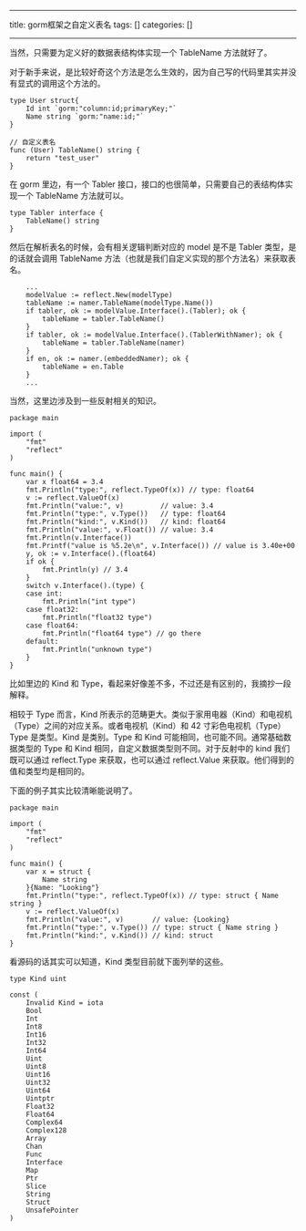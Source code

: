 
--- 
title:  gorm框架之自定义表名 
tags: []
categories: [] 

---
当然，只需要为定义好的数据表结构体实现一个 TableName 方法就好了。

对于新手来说，是比较好奇这个方法是怎么生效的，因为自己写的代码里其实并没有显式的调用这个方法的。

```
type User struct{
	Id int `gorm:"column:id;primaryKey;"`
	Name string `gorm:"name:id;"`
}

// 自定义表名
func (User) TableName() string {
	return "test_user"
}
```

在 gorm 里边，有一个 Tabler 接口，接口的也很简单，只需要自己的表结构体实现一个 TableName 方法就可以。

```
type Tabler interface {
	TableName() string
}
```

然后在解析表名的时候，会有相关逻辑判断对应的 model 是不是 Tabler 类型，是的话就会调用 TableName 方法（也就是我们自定义实现的那个方法名）来获取表名。

```
	...
    modelValue := reflect.New(modelType)
	tableName := namer.TableName(modelType.Name())
	if tabler, ok := modelValue.Interface().(Tabler); ok {
		tableName = tabler.TableName()
	}
	if tabler, ok := modelValue.Interface().(TablerWithNamer); ok {
		tableName = tabler.TableName(namer)
	}
	if en, ok := namer.(embeddedNamer); ok {
		tableName = en.Table
	}
    ...
```

当然，这里边涉及到一些反射相关的知识。

```
package main

import (
	"fmt"
	"reflect"
)

func main() {
	var x float64 = 3.4
	fmt.Println("type:", reflect.TypeOf(x)) // type: float64
	v := reflect.ValueOf(x)
	fmt.Println("value:", v)         // value: 3.4
	fmt.Println("type:", v.Type())   // type: float64
	fmt.Println("kind:", v.Kind())   // kind: float64
	fmt.Println("value:", v.Float()) // value: 3.4
	fmt.Println(v.Interface())
	fmt.Printf("value is %5.2e\n", v.Interface()) // value is 3.40e+00
	y, ok := v.Interface().(float64)
	if ok {
		fmt.Println(y) // 3.4
	}
	switch v.Interface().(type) {
	case int:
		fmt.Println("int type")
	case float32:
		fmt.Println("float32 type")
	case float64:
		fmt.Println("float64 type") // go there
	default:
		fmt.Println("unknown type")
	}
}

```

比如里边的 Kind 和 Type，看起来好像差不多，不过还是有区别的，我摘抄一段解释。

相较于 Type 而言，Kind 所表示的范畴更大。类似于家用电器（Kind）和电视机（Type）之间的对应关系。或者电视机（Kind）和 42 寸彩色电视机（Type）Type 是类型。Kind 是类别。Type 和 Kind 可能相同，也可能不同。通常基础数据类型的 Type 和 Kind 相同，自定义数据类型则不同。对于反射中的 kind 我们既可以通过 reflect.Type 来获取，也可以通过 reflect.Value 来获取。他们得到的值和类型均是相同的。

下面的例子其实比较清晰能说明了。

```
package main

import (
	"fmt"
	"reflect"
)

func main() {
	var x = struct {
		Name string
	}{Name: "Looking"}
	fmt.Println("type:", reflect.TypeOf(x)) // type: struct { Name string }
	v := reflect.ValueOf(x)
	fmt.Println("value:", v)       // value: {Looking}
	fmt.Println("type:", v.Type()) // type: struct { Name string }
	fmt.Println("kind:", v.Kind()) // kind: struct
}

```

看源码的话其实可以知道，Kind 类型目前就下面列举的这些。

```
type Kind uint

const (
	Invalid Kind = iota
	Bool
	Int
	Int8
	Int16
	Int32
	Int64
	Uint
	Uint8
	Uint16
	Uint32
	Uint64
	Uintptr
	Float32
	Float64
	Complex64
	Complex128
	Array
	Chan
	Func
	Interface
	Map
	Ptr
	Slice
	String
	Struct
	UnsafePointer
)
```


